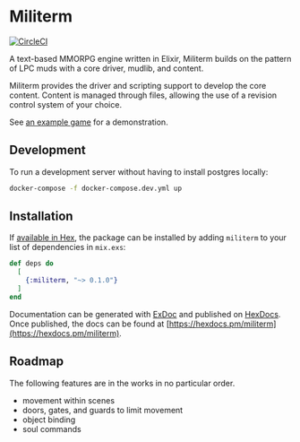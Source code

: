 # Militerm

[![CircleCI](https://circleci.com/gh/jgsmith/militerm/tree/master.svg?style=svg)](https://circleci.com/gh/jgsmith/militerm/tree/master)

A text-based MMORPG engine written in Elixir, Militerm builds on the pattern of LPC muds with a
core driver, mudlib, and content.

Militerm provides the driver and scripting support to develop the core content. Content is managed through files, allowing the use of a revision control system of your choice.

See [an example game](https://github.com/jgsmith/exinfiltr8) for a demonstration.

## Development

To run a development server without having to install postgres locally:

```sh
docker-compose -f docker-compose.dev.yml up
```

## Installation

If [available in Hex](https://hex.pm/docs/publish), the package can be installed
by adding `militerm` to your list of dependencies in `mix.exs`:

```elixir
def deps do
  [
    {:militerm, "~> 0.1.0"}
  ]
end
```

Documentation can be generated with [ExDoc](https://github.com/elixir-lang/ex_doc)
and published on [HexDocs](https://hexdocs.pm). Once published, the docs can
be found at [https://hexdocs.pm/militerm](https://hexdocs.pm/militerm).

## Roadmap

The following features are in the works in no particular order.

- movement within scenes
- doors, gates, and guards to limit movement
- object binding
- soul commands
